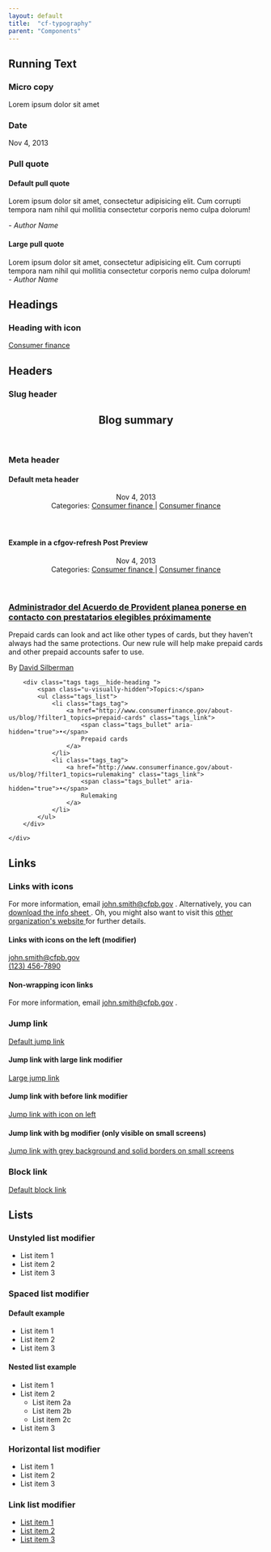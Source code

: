 ```yaml
---
layout: default
title:  "cf-typography"
parent: "Components"
---
```



## Running Text

### Micro copy

<p class="a-micro-copy">
    Lorem ipsum dolor sit amet
</p>

### Date

<span class="a-date">
    Nov 4, 2013
</span>

### Pull quote

#### Default pull quote
<aside class="m-pull-quote">
    <p class="m-pull-quote_body">
        Lorem ipsum dolor sit amet, consectetur adipisicing elit.
        Cum corrupti tempora nam nihil qui mollitia consectetur
        corporis nemo culpa dolorum!
    </p>
    <footer>
        <cite class="m-pull-quote_citation">
            - Author Name
        </cite>
    </footer>
</aside>

#### Large pull quote
<aside class="m-pull-quote m-pull-quote__large">
    <div class="m-pull-quote_body">
        Lorem ipsum dolor sit amet, consectetur adipisicing elit.
        Cum corrupti tempora nam nihil qui mollitia consectetur
        corporis nemo culpa dolorum!
    </div>
    <footer>
        <cite class="m-pull-quote_citation">
            - Author Name
        </cite>
    </footer>
</aside>


## Headings

### Heading with icon

<a href="#" class="a-heading a-heading__icon">
    <span class="cf-icon cf-icon-dialogue"></span>
    Consumer finance
</a>


## Headers

### Slug header

<header class="m-slug-header">
    <h2 class="a-heading">
        Blog summary
    </h2>
</header>

### Meta header

#### Default meta header
<header class="m-meta-header">
    <div class="m-meta-header_right">
        <span class="a-date">
            Nov 4, 2013
        </span>
    </div>
    <div class="m-meta-header_left">
        <span class="u-visually-hidden">Categories: </span>
        <a href="#" class="a-heading a-heading__icon">
            <span class="cf-icon cf-icon-credit-card"></span>
            Consumer finance
        </a>
        |
        <a href="#" class="a-heading a-heading__icon">
            <span class="cf-icon cf-icon-credit-card"></span>
            Consumer finance
        </a>
    </div>
</header>

#### Example in a cfgov-refresh Post Preview

<div class="o-post-preview">
    <header class="m-meta-header">
        <div class="m-meta-header_right">
            <span class="a-date">
                Nov 4, 2013
            </span>
        </div>
        <div class="m-meta-header_left">
            <span class="u-visually-hidden">Categories: </span>
            <a href="#" class="a-heading a-heading__icon">
                <span class="cf-icon cf-icon-credit-card"></span>
                Consumer finance
            </a>
            |
            <a href="#" class="a-heading a-heading__icon">
                <span class="cf-icon cf-icon-credit-card"></span>
                Consumer finance
            </a>
        </div>
    </header>
    <h3>
        <a href="http://www.consumerfinance.gov/about-us/blog/administrador-del-acuerdo-de-provident-planea-ponerse-en-contacto-con-prestatarios-elegibles-proximamente/">
            Administrador del Acuerdo de Provident planea ponerse en contacto con prestatarios elegibles próximamente
        </a>
    </h3>
    <p>Prepaid cards can look and act like other types of cards, but they haven’t always had the same protections. Our new rule will help make prepaid cards and other prepaid accounts safer to use.</p>
    <div class="post_meta">
        <span class="o-post-preview_byline">
            By <a href="http://www.consumerfinance.gov/about-us/blog/?filter1_authors=david-silberman">David Silberman</a>
        </span>

        <div class="tags tags__hide-heading ">
            <span class="u-visually-hidden">Topics:</span>
            <ul class="tags_list">
                <li class="tags_tag">
                    <a href="http://www.consumerfinance.gov/about-us/blog/?filter1_topics=prepaid-cards" class="tags_link">
                        <span class="tags_bullet" aria-hidden="true">•</span>
                        Prepaid cards
                    </a>
                </li>
                <li class="tags_tag">
                    <a href="http://www.consumerfinance.gov/about-us/blog/?filter1_topics=rulemaking" class="tags_link">
                        <span class="tags_bullet" aria-hidden="true">•</span>
                        Rulemaking
                    </a>
                </li>
            </ul>
        </div>

    </div>
</div>


## Links

### Links with icons

For more information, email
<a class="cf-icon
          cf-icon__after
          cf-icon-mail
          a-link
          a-link__icon"
   href="#">
    <span class="a-link_text">john.smith@cfpb.gov</span>
</a>.
Alternatively, you can
<a class="cf-icon
          cf-icon__after
          cf-icon-download
          a-link
          a-link__icon"
   href="#">
    <span class="a-link_text">download the info sheet</span>
</a>.
Oh, you might also want to visit this
<a class="cf-icon
          cf-icon__after
          cf-icon-external-link
          a-link
          a-link__icon"
   href="#">
    <span class="a-link_text">other organization's website</span>
</a> for further details.

#### Links with icons on the left (modifier)

<a class="cf-icon
          cf-icon__before
          cf-icon-mail
          a-link a-link__icon"
    href="#">
    <span class="a-link_text">john.smith@cfpb.gov</span>
</a><br>
<a class="cf-icon
          cf-icon__before
          cf-icon-phone
          a-link
          a-link__icon"
   href="#">
    <span class="a-link_text">(123) 456-7890</span>
</a>

#### Non-wrapping icon links

For more information, email
<a class="cf-icon
          cf-icon__after
          cf-icon-mail
          a-link
          a-link__icon
          a-link__no-wrap" href="#">
    <span class="a-link_text">john.smith@cfpb.gov</span>
</a>.

### Jump link

<a class="cf-icon
          cf-icon__after
          cf-icon-right
          a-link
          a-link__jump" href="#">
    <span class="a-link_text">Default jump link</span>
</a>


#### Jump link with large link modifier

<a class="cf-icon
          cf-icon__after
          cf-icon-right
          a-link
          a-link__jump
          a-link__large" href="#">
    <span class="a-link_text">Large jump link</span>
</a>


#### Jump link with before link modifier

<a class="cf-icon
          cf-icon__before
          cf-icon-left
          a-link
          a-link__jump" href="#">
    <span class="a-link_text">Jump link with icon on left</span>
</a>


#### Jump link with bg modifier (only visible on small screens)

<a class="cf-icon
          cf-icon__after
          cf-icon-right
          a-link
          a-link__jump
          a-link__bg" href="#">
    <span class="a-link_text">Jump link with grey background and
        solid borders on small screens</span>
</a>


### Block link

<a class="a-link__block" href="#">
    Default block link
</a>


## Lists

### Unstyled list modifier

<ul class="m-list m-list__unstyled">
    <li class="m-list_item">List item 1</li>
    <li class="m-list_item">List item 2</li>
    <li class="m-list_item">List item 3</li>
</ul>


### Spaced list modifier

#### Default example
<ul class="m-list m-list__spaced">
    <li class="m-list_item">List item 1</li>
    <li class="m-list_item">List item 2</li>
    <li class="m-list_item">List item 3</li>
</ul>

#### Nested list example

<ul class="m-list m-list__spaced">
    <li class="m-list_item">List item 1</li>
    <li class="m-list_item">
        List item 2
        <ul class="m-list m-list__spaced">
            <li class="m-list_item">List item 2a</li>
            <li class="m-list_item">List item 2b</li>
            <li class="m-list_item">List item 2c</li>
        </ul>
    </li>
    <li class="m-list_item">List item 3</li>
</ul>

### Horizontal list modifier

<ul class="m-list m-list__horizontal">
    <li class="m-list_item">List item 1</li>
    <li class="m-list_item">List item 2</li>
    <li class="m-list_item">List item 3</li>
</ul>

### Link list modifier

<ul class="m-list m-list__links">
    <li class="m-list_item">
        <a class="m-list_link" href="#">List item 1</a>
    </li>
    <li class="m-list_item">
        <a class="m-list_link" href="#">List item 2</a>
    </li>
    <li class="m-list_item">
        <a class="m-list_link" href="#">List item 3</a>
    </li>
</ul>

